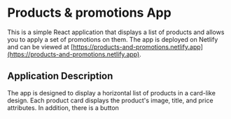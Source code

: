# Products & promotions App

This is a simple React application that displays a list of products and allows you to apply a set of promotions on them. The app is deployed on Netlify and can be viewed at [https://products-and-promotions.netlify.app](https://products-and-promotions.netlify.app).

## Application Description

The app is designed to display a horizontal list of products in a card-like design. Each product card displays the product's image, title, and price attributes. In addition, there is a button
